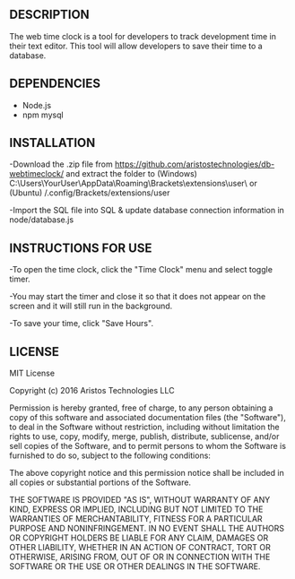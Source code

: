 
DESCRIPTION
------------
The web time clock is a tool for developers to track development time in their text editor. This tool will allow developers to save their time to a database.

DEPENDENCIES
------------

- Node.js
- npm mysql

INSTALLATION
------------

-Download the .zip file from https://github.com/aristostechnologies/db-webtimeclock/ and extract the folder to (Windows) C:\Users\YourUser\AppData\Roaming\Brackets\extensions\user\ or (Ubuntu) /.config/Brackets/extensions/user

-Import the SQL file into SQL & update database connection information in node/database.js

INSTRUCTIONS FOR USE
--------------------
-To open the time clock, click the "Time Clock" menu and select toggle timer.

-You may start the timer and close it so that it does not appear on the screen and it will still run in the background.

-To save your time, click "Save Hours".

LICENSE
-------

MIT License

Copyright (c) 2016 Aristos Technologies LLC

Permission is hereby granted, free of charge, to any person obtaining a copy
of this software and associated documentation files (the "Software"), to deal
in the Software without restriction, including without limitation the rights
to use, copy, modify, merge, publish, distribute, sublicense, and/or sell
copies of the Software, and to permit persons to whom the Software is
furnished to do so, subject to the following conditions:

The above copyright notice and this permission notice shall be included in all
copies or substantial portions of the Software.

THE SOFTWARE IS PROVIDED "AS IS", WITHOUT WARRANTY OF ANY KIND, EXPRESS OR
IMPLIED, INCLUDING BUT NOT LIMITED TO THE WARRANTIES OF MERCHANTABILITY,
FITNESS FOR A PARTICULAR PURPOSE AND NONINFRINGEMENT. IN NO EVENT SHALL THE
AUTHORS OR COPYRIGHT HOLDERS BE LIABLE FOR ANY CLAIM, DAMAGES OR OTHER
LIABILITY, WHETHER IN AN ACTION OF CONTRACT, TORT OR OTHERWISE, ARISING FROM,
OUT OF OR IN CONNECTION WITH THE SOFTWARE OR THE USE OR OTHER DEALINGS IN THE
SOFTWARE.
